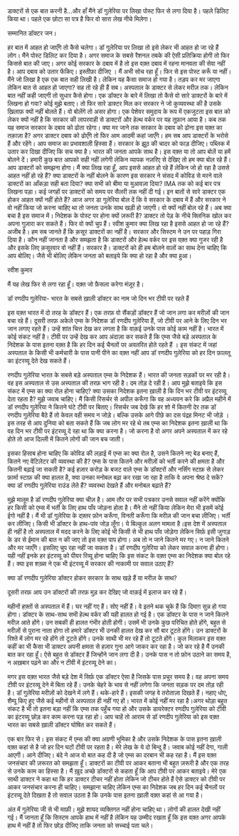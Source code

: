 डाक्टरों से एक बात करनी है...और हाँ मैंने डॉ गुलेरिया पर लिखा पोस्ट फिर से लगा दिया है। पहले डिलिट किया था। पहले एक छोटा सा पत्र है फिर वो सारा लेख नीचे मिलेगा।

सम्मानित डॉक्टर जन।

हर बात में आहत हो जाएँगे तो कैसे चलेगा। डॉ गुलेरिया पर लिखा तो इसे लेकर भी आहत हो जा रहे हैं लोग। मैंने पोस्ट डिलिट कर दिया है। अगर समाज के सबसे रैशनल तबके की ऐसी प्रतिक्रिया होगी तो फिर किससे बात की जाए। अगर कोई सरकार के दबाव में है तो इस वक़्त दबाव में रहना मानवता की सेवा नहीं है। आप दबाव को उतार फेंकिए। इस्तीफ़ा दीजिए । मैं अभी सोच रहा हूँ। फिर से इस पोस्ट करूँ या नहीं। मैंने जो लिखा है एक एक बात सही लिखी है। लेकिन यह कैसा समाज हो गया है। तड़प कर मर जाएगा लेकिन बात से आहत हो जाएगा? सह तो रहे ही हैं सब। अस्पताल के डाक्टर से लेकर मरीज़ तक। लेकिन बात नहीं कही जाएगी तो सुधार कैसे होगा। एक डॉक्टर के बारे में लिखा तो कैसे वो सारे डाक्टरों के बारे में लिखना हो गया? कोई मुझे बताए। तो फिर सारे डाक्टर मिल कर सरकार ने जो कुव्यवस्था की है उसके ख़िलाफ़ क्यों नहीं बोलते हैं। वो बोलेंगे तो असर होगा। एक पेशेवर समुदाय के रूप में एकजुटता इस बात को लेकर क्यों नहीं है कि सरकार की लापरवाही से डाक्टरों और हेल्थ वर्कर पर यह तूफ़ान आया है। कब तक यह समाज सरकार के दबाव को ढोता रहेगा। क्या मर जाने तक सरकार के दबाव को ढोना इस वक़्त का तक़ाज़ा है? अगर डाक्टर दबाव को ढोएँगे तो फिर आम आदमी कहां जाएँगे। हम सब आप डाक्टरों के भरोसे हैं और रहेंगे। आप समाज का प्रभावशाली हिस्सा हैं। सरकार के झूठ की चादर को फाड़ दीजिए। पब्लिक में उतार कर दिखा दीजिए कि सच क्या है। भारत की जनता आपके साथ है। इस वक़्त या तो आप बोलें या हमें बोलने दें। हमारी कुछ बात आपको सही नहीं लगेगी लेकिन व्यापक नज़रिए से देखिए तो हम क्या बोल रहे हैं। आप डाक्टरों को समझना होगा। मैं क्या लिख रहा हूँ, आप इससे आहत हो रहे हैं लेकिन जो हो रहा है उससे आहत नहीं हो रहे हैं? क्या डाक्टरों के नहीं बोलने के कारण इस सरकार ने संसद में कोविड से मरने वाले डाक्टरों का आँकड़ा सही बता दिया? क्या सभी को बीमा या मुआवज़ा दिया? IMA तक को कई बार पत्र लिखना पड़ा। कई जगहों पर डाक्टरों को समय पर सैलरी तक नहीं दी गई। इन बातों से सारे डाक्टर एक होकर आहत क्यों नहीं होते हैं? आज अगर डा गुलेरिया बोल दें कि वे सरकार के दबाव में हैं और सरकार ने वो नहीं किया जो करना चाहिए था तो जनता उनके साथ खड़ी हो जाएगी। वो क्यों नहीं बोल रहे हैं। अब क्या बचा है इस समाज में। निदेशक के पोस्ट पर होना क्यों ज़रूरी है? डाक्टर तो पेड़ के नीचे क्लिनिक खोल कर अपना गुज़ारा कर सकते हैं। फिर वो क्यों चुप हैं। रवीश कुमार क्या लिख रहा है इससे आहत हो जा रहे हैं? अजीब है। हम सब जानते हैं कि क़सूर डाक्टरों का नहीं है। सरकार और सिस्टम ने उन पर पहाड़ गिरा दिया है। कौन नहीं जानता है और समझता है कि डाक्टरों और हेल्थ वर्कर पर इस वक़्त क्या गुजर रही है और इसके लिए क़सूरवार वो नहीं हैं। सरकार है। डाक्टरों को ही हम बोलने वालों का साथ देना चाहिए कि आप बोलिए। जैसे भी बोलिए लेकिन जनता को बताइये कि क्या हो रहा है और क्या हुआ।

रवीश कुमार

मैं यह लेख फिर से लगा रहा हूँ। वक़्त जो फ़ैसला करेगा मंज़ूर है।

डॉ रणदीप गुलेरिया- भारत के सबसे ख़ाली डॉक्टर का नाम जो दिन भर टीवी पर रहते हैं

इस वक़्त भारत में दो तरह के डॉक्टर हैं। एक तरफ़ वो सैंकड़ों डॉक्टर हैं जो जान लगा कर मरीज़ों की जान बचा रहे हैं। दूसरी तरफ़ अकेले एम्स के निदेशक डॉ रणदीप गुलेरिया हैं, जो टीवी पर आने के लिए दिन भर जान लगाए रहते हैं। उन्हें शांत चित्त देख कर लगता है कि वाक़ई उनके पास कोई काम नहीं है। भारत में कोई संकट नहीं है। टीवी पर उन्हें देख कर आप अंदाज़ा कर सकते हैं कि एम्स जैसे बड़े अस्पताल के निदेशक के पास इतना वक़्त है कि हर दिन कई चैनलों पर अवतरित होते रहते हैं । इस संकट में जहां अस्पताल के किसी भी कर्मचारी के पास पानी पीने का वक़्त नहीं आप डॉ रणदीप गुलेरिया को हर दिन फ़ालतू का इंटरव्यू देते देख सकते हैं।

रणदीप गुलेरिया भारत के सबसे बड़े अस्पताल एम्स के निदेशक हैं। भारत की जनता सड़कों पर मर रही है। वह इस अस्पताल से उस अस्पताल की तरफ़ भाग रही है। दम तोड़ दे रही है। आप मुझे बताइये कि इस संकट में एम्स का क्या रोल होना चाहिए? क्या उसका निदेशक इतना ख़ाली है कि दिन भर टीवी पर इंटरव्यू देता रहता है? मुझे जवाब चाहिए। मैं किसी रिसर्चर से अपील करूँगा कि वह अध्ययन करे कि अप्रैल महीने में डॉ रणदीप गुलेरिया ने कितने घंटे टीवी पर बिताए। रिसर्चर जब देखे कि हर शो में कितनी देर तक डॉ रणदीप गुलेरिया बैठे हैं तो केवल वही समय न जोड़े। बल्कि उसके आगे पीछे का दस पंद्रह मिनट भी जोड़े ।इस तरह से आप दुनिया को बता सकते हैं कि जब लोग मर रहे थे तब एम्स का निदेशक इतना ख़ाली था कि वह दिन भर टीवी पर इंटरव्यू दे रहा था कि क्या करना है। जो करना है वो अगर अपने अस्पताल में कर रहे होते तो आज दिल्ली में कितने लोगों की जान बच जाती।

इसका हिसाब होना चाहिए कि कोविड की लड़ाई में एम्स का क्या रोल है, उसने कितने नए बेड बनाए हैं, कितने नए वेंटिलेटर की व्यवस्था की है? एम्स के पास कितने और मरीज़ों को भर्ती करने की क्षमता है और कितनी बढ़ाई जा सकती है? कई हज़ार करोड़ के बजट वाले एम्स के डॉक्टरों और नर्सिंग स्टाफ़ से लेकर फ़ार्मा स्टाफ़ की क्या हालत है, क्या उनका मनोबल बढ़ा कर रखा जा रहा है ताकि वे अपना श्रेष्ठ दे सकें? क्या डॉ रणदीप गुलेरिया राउंड लेते हैं? व्यवस्था देखते हैं और मनोबल बढ़ाते हैं?

मुझे मालूम है डॉ रणदीप गुलेरिया क्या चीज़ है। आम तौर पर सभी पत्रकार उनसे सवाल नहीं करेंगे क्योंकि हर किसी को एम्स में भर्ती के लिए हाथ पाँव जोड़ना होता है। मैंने तो नहीं किया लेकिन मेरा भी इसमें कोई ईगो नहीं है। मैं भी डॉ गुलेरिया के दफ़्तर फ़ोन करूँगा, विनती करूँगा कि मरीज़ की जान बचा लीजिए। भर्ती कर लीजिए। किसी भी डॉक्टर के हाथ-पांव जोड़ लूँगा। ये बिल्कुल अलग मामला है।इस देश में अस्पताल ही नहीं है तो अस्पताल में मदद करने के लिए कोई भी किसी से भी हाथ पाँव जोड़ेगा लेकिन सिर्फ़ इसी जुगाड़ के डर से ईमान की बात न की जाए तो इस वक़्त पाप होगा। अब तो न जाने कितने मर गए। न जाने कितने और मर जाएँगे। इसलिए चुप रहा नहीं जा सकता है। डॉ रणदीप गुलेरिया को लेकर सवाल करना ही होगा। यही नहीं इनके हर इंटरव्यू को पीयर रिव्यू होना चाहिए कि इस संकट के वक़्त एम्स का निदेशक क्या बोल रहे हैं। क्या इस शख़्स ने एक भी इंटरव्यू में सरकार की नाकामी पर सवाल उठाए हैं?

क्या डॉ रणदीप गुलेरिया डॉक्टर होकर सरकार के साथ खड़े हैं या मरीज़ के साथ?

दूसरी तरफ़ आप उन डॉक्टरों की तरफ़ मुड़ कर देखिए जो वाक़ई में इलाज कर रहे हैं।

महीनों हफ़्तों से अस्पताल में हैं। घर नहीं गए हैं। सोए नहीं हैं। वे इतने थक चुके हैं कि दिमाग़ सुन्न हो गया होगा। डॉक्टर के साथ-साथ सभी हेल्थ वर्कर की यही हालत हो गई है। एक डॉक्टर के पास न जाने कितने मरीज़ आते होंगे। उन सबकी ही हालत गंभीर होती होगी। उसमें भी उनके कुछ परिचित होते होंगे, बहुत से मरीज़ों से पुराना नाता होगा तो हमारे डॉक्टर भी उनकी हालत देख कर सौ बार टूटते होंगे। उन डाक्टरों के रिश्ते में लोग मर रहे होंगे तो टूटते होंगे। उनके साथी भी मर रहे हैं तो टूटते होंगे। कुल मिलाकर इस वक़्त कहीं का भी कैसा भी डाक्टर अपनी क्षमता से हज़ार गुना आगे जाकर कर रहा है। जो कर रहे है मैं उनकी बात कर रहा हूँ। ऐसे बहुत से डॉक्टर हैं जिन्होंने जान लगा दी है। उनके पास न तो फ़ोन उठाने का समय है, न अख़बार पढ़ने का और न टीवी में इंटरव्यू देने का।

मगर इस वक़्त भारत जैसे बड़े देश में सिर्फ़ एक डॉक्टर ऐसा है जिसके पास प्रचुर समय है। वह अपना समय टीवी पर इंटरव्यू देने में बिता रहे हैं। उनके चेहरे के भाव से नहीं लगेगा कि जनता सड़क पर दम तोड़ रही है। डॉ गुलेरिया मरीज़ों को देखने में लगे हैं। थके-हारे हैं। इसकी जगह वे तरोताज़ा दिखते हैं। नहाए धोए, शैम्पू किए हुए जैसे कई महीनों से अस्पताल ही नहीं गए हों। भारत में कोई नहीं मर रहा है।अगर थोड़ा बहुत संकट है भी तो इतना बड़ा नहीं कि एम्स तक पहुँच गया हो और उसके डायरेक्टर रणदीप गुलेरिया को टीवी का इंटरव्यू छोड़ कर काम करना पड़ रहा हो। आप चाहें तो आराम से डॉ रणदीप गुलेरिया को इस वक़्त भारत का सबसे ख़ाली डॉक्टर घोषित कर सकते हैं।

एक बार फिर से। इस संकट में एम्स की क्या अग्रणी भूमिका है और उसके निदेशक के पास इतना ख़ाली वक़्त कहां से है जो हर दिन घटों टीवी पर रहता है। मेरे लेख के ये दो बिन्दु हैं। जवाब कोई नहीं देगा, गाली आएगी। आने दीजिए। बंदे ने आज वो बात कह दी है जो एम्स का दरबान भी कह रहा है। मैं इस वक़्त जनसंचार की ज़रूरत को समझता हूँ। डाक्टरों का टीवी पर आकर बताना भी बहुत ज़रूरी है और एक तरह से उनके काम का हिस्सा है। मैं ख़ुद अच्छे डॉक्टरों से कहता हूँ कि आप टीवी पर आकर बताइये। मेरे एक साथी डाक्टर ने कहा था कि हर डाक्टर टीचर नहीं होता लेकिन जो टीचर होते हैं ऐसे डाक्टर को टीवी पर आकर जनसंचार करना ही चाहिए। समझाना चाहिए लेकिन एम्स का निदेशक जब हर दिन कई चैनलों पर इंटरव्यू देते दिखता है तो सवाल उठता है कि उनके पास इतना ख़ाली वक़्त कहां से आ गया है।

अंत में गुलेरिया जी से भी माफ़ी। मुझे शायद व्यक्तिगत नहीं होना चाहिए था। लोगों की हालत देखी नहीं गई। मैं जानता हूँ कि सिस्टम आपके हाथ में नहीं है लेकिन यह उम्मीद रखता हूँ कि इस वक़्त अगर आपके हाथ में नहीं है तो फिर छोड़ दीजिए ताकि जनता को सच्चाई पता चले।
